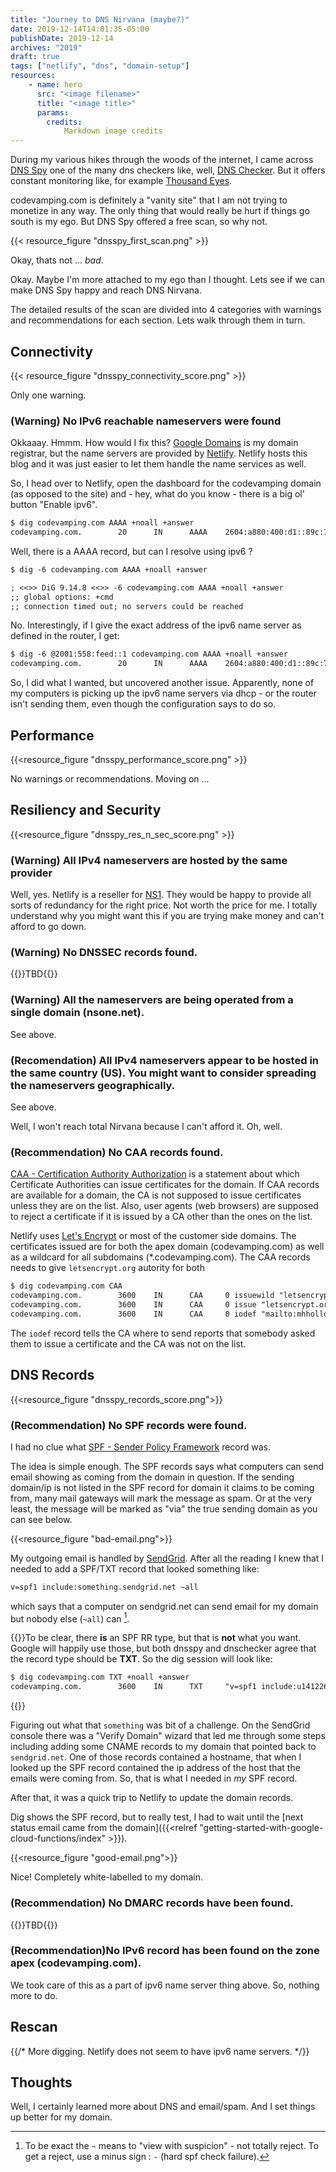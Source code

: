 ```yaml
---
title: "Journey to DNS Nirvana (maybe?)"
date: 2019-12-14T14:01:35-05:00
publishDate: 2019-12-14
archives: "2019"
draft: true
tags: ["netlify", "dns", "domain-setup"]
resources:
    - name: hero
      src: "<image filename>"
      title: "<image title>"
      params:
        credits:
            Markdown image credits
---
```


During my various hikes through the woods of the internet, I came across [DNS
Spy](https://dnsspy.io) one of the many dns checkers like, well, [DNS
Checker](https://dnschecker.org). But it offers constant monitoring like, for
example [Thousand Eyes](https://www.thousandeyes.com/lps/dns-monitoring).

codevamping.com is definitely a "vanity site" that I am not trying to monetize in any
way. The only thing that would really be hurt if things go south is my ego. But
DNS Spy offered a free scan, so why not.

<!--more-->

{{< resource_figure "dnsspy_first_scan.png" >}}

Okay, thats not ... _bad_. 

Okay. Maybe I'm more attached to my ego than I thought. Lets see if we can make
DNS Spy happy and reach DNS Nirvana.

The detailed results of the scan are divided into 4 categories with warnings
and recommendations for each section. Lets walk through them in turn.

## Connectivity

{{< resource_figure "dnsspy_connectivity_score.png" >}}

Only one warning.

### (Warning) No IPv6 reachable nameservers were found

Okkaaay. Hmmm. How would I fix this? [Google Domains](https://domains.google/)
is my domain registrar, but the name servers are provided by
[Netlify](https://netlify.com). Netlify hosts this blog and it was just easier
to let them handle the name services as well.

So, I head over to Netlify, open the dashboard for the codevamping domain (as
opposed to the site) and - hey, what do you know - there is a big ol' button
"Enable ipv6".

```txt
$ dig codevamping.com AAAA +noall +answer
codevamping.com.        20      IN      AAAA    2604:a880:400:d1::89c:7001
```

Well, there is a AAAA record, but can I resolve using ipv6 ?

```txt
$ dig -6 codevamping.com AAAA +noall +answer

; <<>> DiG 9.14.8 <<>> -6 codevamping.com AAAA +noall +answer
;; global options: +cmd
;; connection timed out; no servers could be reached
```

No. Interestingly, if I give the exact address of the ipv6 name server as
defined in the router, I get:

```txt
$ dig -6 @2001:558:feed::1 codevamping.com AAAA +noall +answer
codevamping.com.        20      IN      AAAA    2604:a880:400:d1::89c:7001
```

So, I did what I wanted, but uncovered another issue. Apparently, none of my
computers is picking up the ipv6 name servers via dhcp - or the router isn't
sending them, even though the configuration says to do so.



## Performance

{{<resource_figure "dnsspy_performance_score.png" >}}

No warnings or recommendations. Moving on ...

## Resiliency and Security

{{<resource_figure "dnsspy_res_n_sec_score.png" >}}

### (Warning) All IPv4 nameservers are hosted by the same provider 

Well, yes. Netlify is a reseller for [NS1](https://www.ns1.com). They would be
happy to provide all sorts of redundancy for the right price. Not worth the
price for me. I totally understand why you might want this if you are trying
make money and can't afford to go down.

### (Warning) No DNSSEC records found.
{{<side-note>}}TBD{{</side-note>}}

### (Warning) All the nameservers are being operated from a single domain (nsone.net).

See above.

### (Recomendation) All IPv4 nameservers appear to be hosted in the same country (US). You might want to consider spreading the nameservers geographically.

See above.

Well, I won't reach total Nirvana because I can't afford it. Oh, well.

### (Recommendation) No CAA records found.
[CAA - Certification Authority
Authorization](https://support.dnsimple.com/articles/caa-record/) is a
statement about which Certificate Authorities can issue certificates for the
domain. If CAA records are available for a domain, the CA is not supposed to
issue certificates unless they are on the list. Also, user agents (web
browsers) are supposed to reject a certificate if it is issued by a CA other
than the ones on the list.

Netlify uses [Let's Encrypt](https://letsencrypt.org) or most of the customer
side domains. The certificates issued are for both the apex domain
(codevamping.com) as well as a wildcard for all subdomains (*.codevamping.com).
The CAA records needs to give `letsencrypt.org` autority for both

```txt
$ dig codevamping.com CAA
codevamping.com.        3600    IN      CAA     0 issuewild "letsencrypt.org"
codevamping.com.        3600    IN      CAA     0 issue "letsencrypt.org"
codevamping.com.        3600    IN      CAA     0 iodef "mailto:mhhollomon@gmail.com"
```

The `iodef` record tells the CA where to send reports that somebody asked them
to issue a certificate and the CA was not on the list.

## DNS Records

{{<resource_figure "dnsspy_records_score.png">}}

### (Recommendation) No SPF records were found.

I had no clue what [SPF - Sender Policy
Framework](https://en.wikipedia.org/wiki/Sender_Policy_Framework) record was.

The idea is simple enough. The SPF records says what computers can send email
showing as coming from the domain in question. If the sending domain/ip is not
listed in the SPF record for domain it claims to be coming from, many mail
gateways will mark the message as spam. Or at the very least, the message will
be marked as "via" the true sending domain as you can see below.

{{<resource_figure "bad-email.png">}}

My outgoing email is handled by [SendGrid](https://sendgrid.com/).  After all
the reading I knew that I needed to add a SPF/TXT record that looked something
like:

```txt
v=spf1 include:something.sendgrid.net ~all
```

which says that a computer on sendgrid.net can send email for my domain but
nobody else (`~all`) can [^1].

[^1]: To be exact the `~` means to "view with suspicion" - not totally reject.
  To get a reject, use a minus sign : `-` (hard spf check failure).

{{<side-note>}}To be clear, there **is** an SPF RR type, but that is **not**
what you want. Google will happily use those, but both dnsspy and dnschecker
agree that the record type should be **TXT**. So the dig session will look
like:
```txt
$ dig codevamping.com TXT +noall +answer
codevamping.com.        3600    IN      TXT     "v=spf1 include:u14122663.wl164.sendgrid.net ~all"
```
{{</side-note>}}


Figuring out what that `something` was bit of a challenge. On the SendGrid
console there was a "Verify Domain" wizard that led me through some steps
including adding some CNAME records to my domain that pointed back to
`sendgrid.net`. One of those records contained a hostname, that when I looked
up the SPF record contained the ip address of the host that the emails were
coming from. So, that is what I needed in _my_ SPF record.

After that, it was a quick trip to Netlify to update the domain records.

Dig shows the SPF record, but to really test, I had to wait until the [next
status email came from the domain]({{<relref
"getting-started-with-google-cloud-functions/index" >}}).

{{<resource_figure "good-email.png">}}

Nice! Completely white-labelled to my domain.


### (Recommendation) No DMARC records have been found.

{{<side-note>}}TBD{{</side-note>}}

### (Recommendation)No IPv6 record has been found on the zone apex (codevamping.com).

We took care of this as a part of ipv6 name server thing above. So, nothing
more to do.

## Rescan

{{/*
More digging. Netlify does not seem to have ipv6 name servers.
*/}}


## Thoughts

Well, I certainly learned more about DNS and email/spam. And I set things up
better for my domain.
